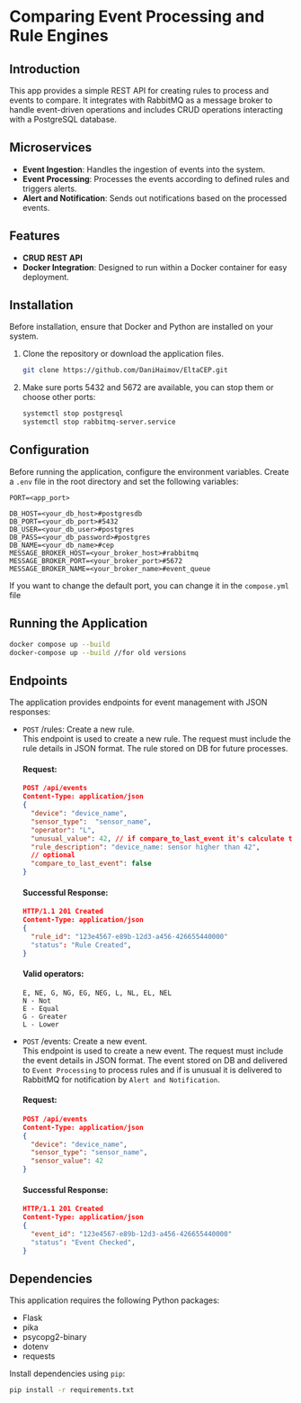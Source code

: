# Comparing Event Processing and Rule Engines

## Introduction
This app provides a simple REST API for creating rules to process and events to compare. 
It integrates with RabbitMQ as a message broker to handle event-driven operations 
and includes CRUD operations interacting with a PostgreSQL database.

## Microservices
- **Event Ingestion**: Handles the ingestion of events into the system.
- **Event Processing**: Processes the events according to defined rules and triggers alerts.
- **Alert and Notification**: Sends out notifications based on the processed events.

## Features
- **CRUD REST API**
- **Docker Integration**: Designed to run within a Docker container for easy deployment.

## Installation
Before installation, ensure that Docker and Python are installed on your system.
1. Clone the repository or download the application files.
    ```bash
   git clone https://github.com/DaniHaimov/EltaCEP.git
   ```
2. Make sure ports 5432 and 5672 are available, you can stop them or choose other ports:
    ```bash
    systemctl stop postgresql
    systemctl stop rabbitmq-server.service
   ```

## Configuration
Before running the application, configure the environment variables. Create a `.env` file in the root directory and set the following variables:
```dotenv
PORT=<app_port>

DB_HOST=<your_db_host>#postgresdb
DB_PORT=<your_db_port>#5432
DB_USER=<your_db_user>#postgres
DB_PASS=<your_db_password>#postgres
DB_NAME=<your_db_name>#cep
MESSAGE_BROKER_HOST=<your_broker_host>#rabbitmq
MESSAGE_BROKER_PORT=<your_broker_port>#5672
MESSAGE_BROKER_NAME=<your_broker_name>#event_queue
```
If you want to change the default port, you can change it in the `compose.yml` file

## Running the Application
```bash
docker compose up --build
docker-compose up --build //for old versions
```

## Endpoints
The application provides endpoints for event management with JSON responses:
* `POST` /rules: Create a new rule.</br>
This endpoint is used to create a new rule. 
The request must include the rule details in JSON format. 
The rule stored on DB for future processes.
    #### Request:
    ```json
    POST /api/events
    Content-Type: application/json
    {
      "device": "device_name",
      "sensor_type":  "sensor_name",
      "operator": "L",
      "unusual_value": 42, // if compare_to_last_event it's calculate the diff in seconds
      "rule_description": "device_name: sensor higher than 42",
      // optional
      "compare_to_last_event": false
    }
  ```
  #### Successful Response:
    ```json
    HTTP/1.1 201 Created
    Content-Type: application/json
    {
      "rule_id": "123e4567-e89b-12d3-a456-426655440000"
      "status": "Rule Created",
    }
  ```
  #### Valid operators:
  ```text
  E, NE, G, NG, EG, NEG, L, NL, EL, NEL
  N - Not
  E - Equal
  G - Greater
  L - Lower
  ```
  
* `POST` /events: Create a new event.</br>
This endpoint is used to create a new event. 
The request must include the event details in JSON format. 
The event stored on DB and delivered to `Event Processing` to process rules and if is unusual it is delivered to RabbitMQ for notification by `Alert and Notification`.
    #### Request:
    ```json
    POST /api/events
    Content-Type: application/json
    {
      "device": "device_name",
      "sensor_type": "sensor_name",
      "sensor_value": 42
    }
  ```
  #### Successful Response:
    ```json
    HTTP/1.1 201 Created
    Content-Type: application/json
    {
      "event_id": "123e4567-e89b-12d3-a456-426655440000"
      "status": "Event Checked",
    }
  ```

## Dependencies
This application requires the following Python packages:
* Flask
* pika
* psycopg2-binary
* dotenv
* requests

Install dependencies using `pip`:
```bash
pip install -r requirements.txt
```